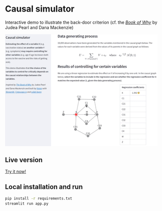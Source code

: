 # Causal simulator

Interactive demo to illustrate the back-door criterion (cf. the *[Book of Why](http://bayes.cs.ucla.edu/WHY/)* by Judea Pearl and Dana Mackenzie)

![Screencast](screencast.gif)

## Live version

[Try it now!](https://share.streamlit.io/vivien0000/causal-simulator/main/app.py)

## Local installation and run

```bash
pip install -r requirements.txt
streamlit run app.py
```